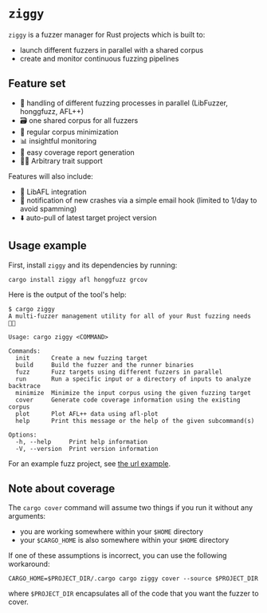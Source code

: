 # `ziggy`

`ziggy` is a fuzzer manager for Rust projects which is built to:

- launch different fuzzers in parallel with a shared corpus
- create and monitor continuous fuzzing pipelines

## Feature set

- 🤹 handling of different fuzzing processes in parallel (LibFuzzer, honggfuzz, AFL++)
- 🗃️ one shared corpus for all fuzzers
- 🤏 regular corpus minimization
- 📊 insightful monitoring
- 🎯 easy coverage report generation
- 😶‍🌫️ Arbitrary trait support

Features will also include:

- 🐇 LibAFL integration
- 📨 notification of new crashes via a simple email hook (limited to 1/day to avoid spamming)
- ⬇️ auto-pull of latest target project version

## Usage example

First, install `ziggy` and its dependencies by running:

```
cargo install ziggy afl honggfuzz grcov
```

Here is the output of the tool's help:

```
$ cargo ziggy
A multi-fuzzer management utility for all of your Rust fuzzing needs 🧑‍🎤

Usage: cargo ziggy <COMMAND>

Commands:
  init      Create a new fuzzing target
  build     Build the fuzzer and the runner binaries
  fuzz      Fuzz targets using different fuzzers in parallel
  run       Run a specific input or a directory of inputs to analyze backtrace
  minimize  Minimize the input corpus using the given fuzzing target
  cover     Generate code coverage information using the existing corpus
  plot      Plot AFL++ data using afl-plot
  help      Print this message or the help of the given subcommand(s)

Options:
  -h, --help     Print help information
  -V, --version  Print version information
```

For an example fuzz project, see [the url example](./examples/url/).

## Note about coverage

The `cargo cover` command will assume two things if you run it without any arguments:
- you are working somewhere within your `$HOME` directory
- your `$CARGO_HOME` is also somewhere within your `$HOME` directory

If one of these assumptions is incorrect, you can use the following workaround:
```
CARGO_HOME=$PROJECT_DIR/.cargo cargo ziggy cover --source $PROJECT_DIR
```

where `$PROJECT_DIR` encapsulates all of the code that you want the fuzzer to cover.